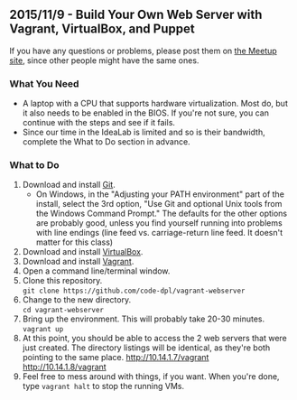 ## 2015/11/9 - Build Your Own Web Server with Vagrant, VirtualBox, and Puppet

If you  have any questions or problems, please post them on [the Meetup site](http://www.meetup.com/learntocodedenver), since other people might have the same ones.

### What You Need
- A laptop with a CPU that supports hardware virtualization.  Most do, but it also needs to be enabled in the BIOS.  If you're not sure, you can continue with the steps and see if it fails.
- Since our time in the IdeaLab is limited and so is their bandwidth, complete the What to Do section in advance.

### What to Do
1. Download and install [Git](https://git-scm.com/downloads).
    - On Windows, in the "Adjusting your PATH environment" part of the install, select the 3rd option, "Use Git and optional Unix tools from the Windows Command Prompt."  The defaults for the other options are probably good, unless you find yourself running into problems with line endings (line feed vs. carriage-return line feed.  It doesn't matter for this class)
1. Download and install [VirtualBox](https://www.virtualbox.org/wiki/Downloads).
1. Download and install [Vagrant](http://www.vagrantup.com/downloads).
1. Open a command line/terminal window.
1. Clone this repository.  
`git clone https://github.com/code-dpl/vagrant-webserver`
1. Change to the new directory.  
`cd vagrant-webserver`
1. Bring up the environment.  This will probably take 20-30 minutes.  
`vagrant up`
1. At this point, you should be able to access the 2 web servers that were just created.  The directory listings will be identical, as they're both pointing to the same place.
http://10.14.1.7/vagrant  
http://10.14.1.8/vagrant
1. Feel free to mess around with things, if you want.  When you're done, type `vagrant halt` to stop the running VMs.
